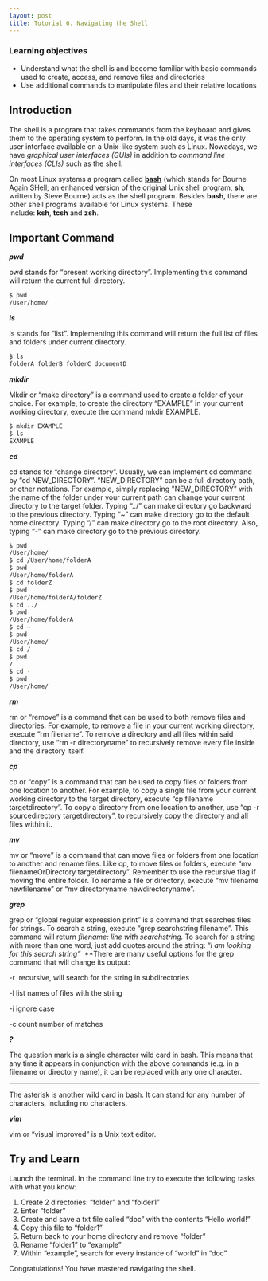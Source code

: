 ```yaml
---
layout: post
title: Tutorial 6. Navigating the Shell
---
```


### Learning objectives

- Understand what the shell is and become familiar with basic commands used to create, access, and remove files and directories
- Use additional commands to manipulate files and their relative locations

## Introduction

The shell is a program that takes commands from the keyboard and gives them to the operating system to perform. In the old days, it was the only user interface available on a Unix-like system such as Linux. Nowadays, we have *graphical user interfaces (GUIs)* in addition to *command line interfaces (CLIs)* such as the shell.

On most Linux systems a program called **[bash](http://www.linuxcommand.org/lc3_man_pages/bash1.html)** (which stands for Bourne Again SHell, an enhanced version of the original Unix shell program, **sh**, written by Steve Bourne) acts as the shell program. Besides **bash**, there are other shell programs available for Linux systems. These include: **ksh**, **tcsh** and **zsh**.

## Important Command

***pwd***

pwd stands for “present working directory”. Implementing this command will return the current full directory.

```bash
$ pwd
/User/home/
```

***ls***

ls stands for “list”. Implementing this command will return the full list of files and folders under current directory.

```bash
$ ls
folderA folderB folderC documentD
```

***mkdir***

Mkdir or “make directory” is a command used to create a folder of your choice. For example, to create the directory “EXAMPLE” in your current working directory, execute the command mkdir EXAMPLE.

```bash
$ mkdir EXAMPLE
$ ls
EXAMPLE
```

***cd***

cd stands for “change directory”. Usually, we can implement cd command by “cd NEW_DIRECTORY”. “NEW_DIRECTORY” can be a full directory path, or other notations. For example, simply replacing "NEW_DIRECTORY" with the name of the folder under your current path can change your current directory to the target folder. Typing “../” can make directory go backward to the previous directory. Typing “~” can make directory go to the default home directory. Typing “/” can make directory go to the root directory. Also, typing “-” can make directory go to the previous directory.

```bash
$ pwd
/User/home/
$ cd /User/home/folderA
$ pwd
/User/home/folderA
$ cd folderZ
$ pwd
/User/home/folderA/folderZ
$ cd ../
$ pwd
/User/home/folderA
$ cd ~
$ pwd
/User/home/ 
$ cd /
$ pwd
/
$ cd -
$ pwd
/User/home/
```

***rm***

rm or “remove” is a command that can be used to both remove files and directories. For example, to remove a file in your current working directory, execute “rm filename”. To remove a directory and all files within said directory, use “rm -r directoryname” to recursively remove every file inside and the directory itself.

***cp***

cp or “copy” is a command that can be used to copy files or folders from one location to another. For example, to copy a single file from your current working directory to the target directory, execute “cp filename targetdirectory”. To copy a directory from one location to another, use “cp -r sourcedirectory targetdirectory”, to recursively copy the directory and all files within it.

***mv***

mv or “move” is a command that can move files or folders from one location to another and rename files. Like cp, to move files or folders, execute “mv filenameOrDirectory targetdirectory”. Remember to use the recursive flag if moving the entire folder. To rename a file or directory, execute “mv filename newfilename” or “mv directoryname newdirectoryname”.

***grep***

grep or “global regular expression print” is a command that searches files for strings. To search a string, execute “grep searchstring filename”. This command will return *filename: line with searchstring.* To search for a string with more than one word, just add quotes around the string: “*I am looking for this* *search string”*  **There are many useful options for the grep command that will change its output:

-r  recursive, will search for the string in subdirectories

-l list names of files with the string

-i ignore case

-c count number of matches

***?***

The question mark is a single character wild card in bash. This means that any time it appears in conjunction with the above commands (e.g. in a filename or directory name), it can be replaced with any one character.

 *****

The asterisk is another wild card in bash. It can stand for any number of characters, including no characters.

***vim***

vim or “visual improved” is a Unix text editor.

## Try and Learn

Launch the terminal. In the command line try to execute the following tasks with what you know:

1. Create 2 directories: “folder” and “folder1”
2. Enter “folder”
3. Create and save a txt file called “doc” with the contents “Hello world!”
4. Copy this file to “folder1”
5. Return back to your home directory and remove “folder”
6. Rename “folder1” to “example”
7. Within “example”, search for every instance of “world” in “doc”

Congratulations! You have mastered navigating the shell.
